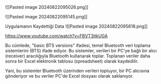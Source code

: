 
![[Pasted image 20240822095026.png]]


![[Pasted image 20240822095145.png]]



Uygulamanın Kaydettiği Data
![[Pasted image 20240822095618.png]]

https://www.youtube.com/watch?v=FBVT3itkUGA

Bu cümlede, "basic BTS versions" ifadesi, temel Bluetooth veri toplama sistemlerini (BTS) ifade ediyor. Bu sistemler, verileri bir PC'ye bağlı bir alıcı (receiver) aracılığıyla Bluetooth kullanarak toplar. Toplanan veriler daha sonra bir Excel elektronik tablosu (spreadsheet) olarak kaydedilir.

Yani, bu sistemler Bluetooth üzerinden verileri topluyor, bir PC alıcısına gönderiyor ve bu veriler PC'de Excel dosyası olarak saklanıyor.